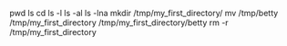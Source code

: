 pwd
ls
cd
ls -l
ls -al
ls -lna
mkdir /tmp/my_first_directory/
mv /tmp/betty /tmp/my_first_directory
/tmp/my_first_directory/betty
rm -r /tmp/my_first_directory
